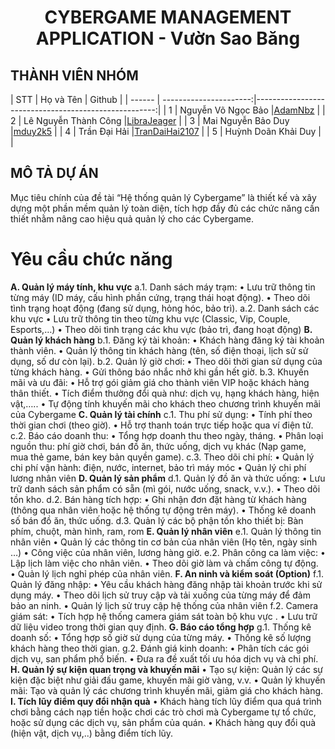 <!-- Title -->
<h1 align="center"><b>CYBERGAME MANAGEMENT APPLICATION - Vườn Sao Băng</b></h1>

## THÀNH VIÊN NHÓM
<a name="thanhvien"></a>
| STT    | Họ và Tên              | Github                                               |
| ------ | ----------------------:|-----------------------------------------------------:|
| 1      | Nguyễn Võ Ngọc Bảo     |[AdamNbz](https://github.com/AdamNbz)                 |
| 2      | Lê Nguyễn Thành Công   |[LibraJeager](https://github.com/LibraJeager)         |
| 3      | Mai Nguyễn Bảo Duy     |[mduy2k5](https://github.com/mduy2k5)                 |
| 4      | Trần Đại Hải           |[TranDaiHai2107](https://github.com/TranDaiHai2107)   |
| 5      | Huỳnh Doãn Khải Duy    |                                                      |
## MÔ TẢ DỰ ÁN
Mục tiêu chính của đề tài “Hệ thống quản lý Cybergame” là thiết kế và xây dựng một phần mềm quản lý toàn diện, tích hợp đầy đủ các chức năng cần thiết nhằm nâng cao hiệu quả quản lý cho các Cybergame.
# Yêu cầu chức năng
**A. Quản lý máy tính, khu vực**
  a.1. Danh sách máy trạm:
    • Lưu trữ thông tin từng máy (ID máy, cấu hình phần cứng, trạng thái hoạt động).
    • Theo dõi tình trạng hoạt động (đang sử dụng, hỏng hóc, bảo trì).
  a.2. Danh sách các khu vực
    • Lưu trữ thông tin theo từng khu vực (Classic, Vip, Couple, Esports,…)
    • Theo dõi tình trạng các khu vực (bảo trì, đang hoạt động)
**B. Quản lý khách hàng**
  b.1. Đăng ký tài khoản:
    • Khách hàng đăng ký tài khoản thành viên.
    • Quản lý thông tin khách hàng (tên, số điện thoại, lịch sử sử dụng, số dư còn lại).
  b.2. Quản lý giờ chơi:
    • Theo dõi thời gian sử dụng của từng khách hàng.
    • Gửi thông báo nhắc nhở khi gần hết giờ.
  b.3. Khuyến mãi và ưu đãi:
    • Hỗ trợ gói giảm giá cho thành viên VIP hoặc khách hàng thân thiết.
    • Tích điểm thưởng đổi quà như: dịch vụ, hạng khách hàng, hiện vật,…..
    • Tự động tính khuyến mãi cho khách theo chương trình khuyến mãi của Cybergame
**C. Quản lý tài chính**
  c.1. Thu phí sử dụng:
    • Tính phí theo thời gian chơi (theo giờ).
    • Hỗ trợ thanh toán trực tiếp hoặc qua ví điện tử.
  c.2. Báo cáo doanh thu:
    • Tổng hợp doanh thu theo ngày, tháng.
    • Phân loại nguồn thu: phí giờ chơi, bán đồ ăn, thức uống, dịch vụ khác (Nạp game, mua thẻ game, bán key bản quyền game).
  c.3. Theo dõi chi phí:
    • Quản lý chi phí vận hành: điện, nước, internet, bảo trì máy móc
    • Quản lý chi phí lương nhân viên
**D. Quản lý sản phẩm**
  d.1. Quản lý đồ ăn và thức uống:
    • Lưu trữ danh sách sản phẩm có sẵn (mì gói, nước uống, snack, v.v.).
    • Theo dõi tồn kho.
  d.2. Bán hàng tích hợp:
    • Ghi nhận đơn đặt hàng từ khách hàng (thông qua nhân viên hoặc hệ thống tự động trên máy).
    • Thống kê doanh số bán đồ ăn, thức uống.
  d.3. Quản lý các bộ phận tồn kho thiết bị: Bàn phím, chuột, màn hình, ram, rom
**E. Quản lý nhân viên**
  e.1. Quản lý thông tin nhân viên
    • Quản lý các thông tin cơ bản của nhân viên (Họ tên, ngày sinh …)
    • Công việc của nhân viên, lương hàng giờ.
  e.2. Phân công ca làm việc:
    • Lập lịch làm việc cho nhân viên.
    • Theo dõi giờ làm và chấm công tự động.
    • Quản lý lịch nghỉ phép của nhân viên.
**F. An ninh và kiểm soát (Option)**
  f.1. Quản lý đăng nhập:
    • Yêu cầu khách hàng đăng nhập tài khoản trước khi sử dụng máy.
    • Theo dõi lịch sử truy cập và tải xuống của từng máy để đảm bảo an ninh.
    • Quản lý lịch sử truy cập hệ thống của nhân viên
  f.2. Camera giám sát:
    • Tích hợp hệ thống camera giám sát toàn bộ khu vực .
    • Lưu trữ dữ liệu video trong thời gian quy định.
**G. Báo cáo tổng hợp**
  g.1. Thống kê doanh số:
    • Tổng hợp số giờ sử dụng của từng máy.
    • Thống kê số lượng khách hàng theo thời gian.
  g.2. Đánh giá kinh doanh:
    • Phân tích các gói dịch vụ, san phẩm phổ biến.
    • Đưa ra đề xuất tối ưu hóa dịch vụ và chi phí.
**H. Quản lý sự kiện quan trọng và khuyến mãi**
  • Tạo sự kiện: Quản lý các sự kiện đặc biệt như giải đấu game, khuyến mãi giờ vàng, v.v.
  • Quản lý khuyến mãi: Tạo và quản lý các chương trình khuyến mãi, giảm giá cho khách hàng.
**I. Tích lũy điểm quy đổi nhận quà**
  • Khách hàng tích lũy điểm qua quá trình chơi bằng cách nạp tiền hoặc chơi các trò chơi mà Cybergame tự tổ chức, hoặc sử dụng các dịch vụ, sản phẩm của quán.
  • Khách hàng quy đổi quà (hiện vật, dịch vụ,..) bằng điểm tích lũy.

